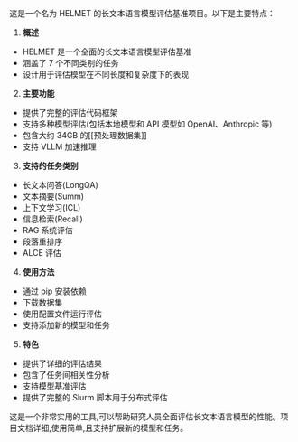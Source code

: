 这是一个名为 HELMET 的长文本语言模型评估基准项目。以下是主要特点：

1. **概述**
- HELMET 是一个全面的长文本语言模型评估基准
- 涵盖了 7 个不同类别的任务
- 设计用于评估模型在不同长度和复杂度下的表现

2. **主要功能**
- 提供了完整的评估代码框架
- 支持多种模型评估(包括本地模型和 API 模型如 OpenAI、Anthropic 等)
- 包含大约 34GB 的[[预处理数据集]]
- 支持 VLLM 加速推理

3. **支持的任务类别**
- 长文本问答(LongQA)
- 文本摘要(Summ) 
- 上下文学习(ICL)
- 信息检索(Recall)
- RAG 系统评估
- 段落重排序
- ALCE 评估

4. **使用方法**
- 通过 pip 安装依赖
- 下载数据集
- 使用配置文件运行评估
- 支持添加新的模型和任务

5. **特色**
- 提供了详细的评估结果
- 包含了任务间相关性分析
- 支持模型基准评估
- 提供了完整的 Slurm 脚本用于分布式评估

这是一个非常实用的工具,可以帮助研究人员全面评估长文本语言模型的性能。项目文档详细,使用简单,且支持扩展新的模型和任务。
